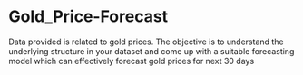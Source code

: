 # Gold_Price-Forecast
Data provided is related to gold prices. The objective is to understand the underlying structure in your dataset and come up with a suitable forecasting model which can effectively forecast gold prices for next 30 days

